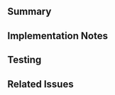 <!--
    Thank you for submitting a pull request! We appreciate your time and effort.
    Please make sure you have read our contributing guidelines before posting a PR
    https://github.com/eternagame/.github/blob/master/CONTRIBUTING.md
-->

<!--
    First, if you are submitting to one of our "next gen" repositories (workspace-helpers or
    eterna-next), ensure that your PR title follows the conventional commit standard.
    This will be verified by our continuous integration.
    
    The general format is: `<type>(<scope>): <description>`. If a breaking change is introduced,
    you will also need to add a `!` before `:`.
    
    Example: `fix(core): Fixes a problem with the core module`
    
    Valid types are feat (feature/enhancement), fix (bugfix), perf (performance), revert (reverting a prior commit),
    deps (dependencies), docs (documentation), refactor (refactoring), test (updating automated tests), or
    chore (formatting changes, build/tooling/ci updates, other configuration updates, etc)

    To find a list of valid scopes, take a look at the `scope:` issue labels in the repository you are
    submitting this PR to. Note that if you are adding a new scope and you use that scope in the same PR,
    the CI will fail. That is expected, as that GitHub action needs to base its configuration on
    the master branch - the PR will be merged ignoring the check in that case.

    For additional details on the conventional commits format, see: https://www.conventionalcommits.org
-->

<!--
    Finally, help us review your changes and provide a record for later reference by providing some information.
    Note that the PR description will be used as the commit description when the PR is merged, so please
    keep it up to date as you make any changes!
-->

## Summary
<!--
    What is the motivation for making this change? If applicable, how does this change affect the
    behavior of the application/library? What was the behavior before, and what is it now? If there
    were any trade-offs or possible alternative behaviors that you considered, what were they and why
    did you decide on this approach?

    Provide samples as appropriate. If there are visual changes, include screenshots or video!
-->

## Implementation Notes
<!--
    Provide a high-level overview of these changes on a technical level. What was changed in the code?
    If there were any trade-offs or possible alternative implementations that you considered, what
    were they and why did you decide on this approach? Provide any additional context beyond what is
    recorded in the code (eg, comments) that could be useful if someone wants to understand what your
    code does and why it was done that way later.
-->

## Testing
<!--
    How did you verify that this change works as intended? Automated tests? Comparing results when running
    an application? What scenarios did you consider when testing? If it is a user interface change, did you
    test it on a variety of screen sizes?
-->

## Related Issues
<!--
    If this PR should close an existing issue, please reference it like "Resolves #1234"
    If this PR should not close but is related to an existing issue, please make a note of it like "Related issue: #1234"
-->
